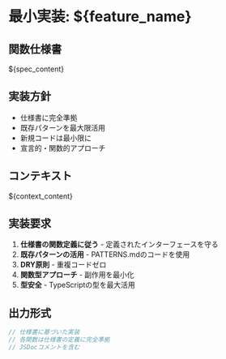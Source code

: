 # 最小実装: ${feature_name}

## 関数仕様書
${spec_content}

## 実装方針
- 仕様書に完全準拠
- 既存パターンを最大限活用
- 新規コードは最小限に
- 宣言的・関数的アプローチ

## コンテキスト
${context_content}

## 実装要求
1. **仕様書の関数定義に従う** - 定義されたインターフェースを守る
2. **既存パターンの活用** - PATTERNS.mdのコードを使用
3. **DRY原則** - 重複コードゼロ
4. **関数型アプローチ** - 副作用を最小化
5. **型安全** - TypeScriptの型を最大活用

## 出力形式
```typescript
// 仕様書に基づいた実装
// 各関数は仕様書の定義に完全準拠
// JSDocコメントを含む
```